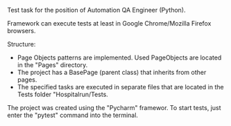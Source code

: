 Test task for the position of Automation QA Engineer (Python).

Framework can execute tests at least in Google Chrome/Mozilla Firefox
browsers.

Structure:
- Page Objects patterns are implemented. Used PageObjects are located in the "Pages" directory.
- The project has a BasePage (parent class) that inherits from other pages.
- The specified tasks are executed in separate files that are located in the Tests folder "Hospitalrun/Tests.


The project was created using the "Pycharm" framewor.
To start tests, just enter the "pytest" command into the terminal.
